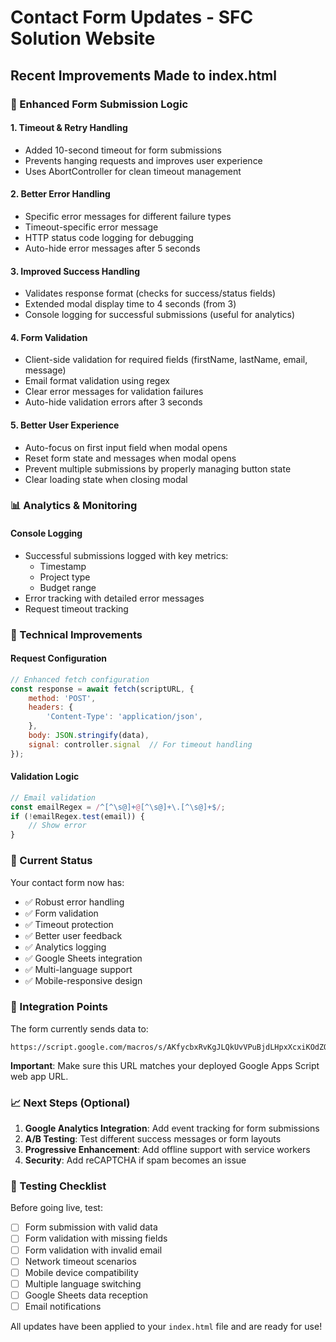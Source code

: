 # Contact Form Updates - SFC Solution Website

## Recent Improvements Made to index.html

### 🚀 Enhanced Form Submission Logic

#### 1. **Timeout & Retry Handling**
- Added 10-second timeout for form submissions
- Prevents hanging requests and improves user experience
- Uses AbortController for clean timeout management

#### 2. **Better Error Handling**
- Specific error messages for different failure types
- Timeout-specific error message
- HTTP status code logging for debugging
- Auto-hide error messages after 5 seconds

#### 3. **Improved Success Handling**
- Validates response format (checks for success/status fields)
- Extended modal display time to 4 seconds (from 3)
- Console logging for successful submissions (useful for analytics)

#### 4. **Form Validation**
- Client-side validation for required fields (firstName, lastName, email, message)
- Email format validation using regex
- Clear error messages for validation failures
- Auto-hide validation errors after 3 seconds

#### 5. **Better User Experience**
- Auto-focus on first input field when modal opens
- Reset form state and messages when modal opens
- Prevent multiple submissions by properly managing button state
- Clear loading state when closing modal

### 📊 Analytics & Monitoring

#### Console Logging
- Successful submissions logged with key metrics:
  - Timestamp
  - Project type
  - Budget range
- Error tracking with detailed error messages
- Request timeout tracking

### 🔧 Technical Improvements

#### Request Configuration
```javascript
// Enhanced fetch configuration
const response = await fetch(scriptURL, {
    method: 'POST',
    headers: {
        'Content-Type': 'application/json',
    },
    body: JSON.stringify(data),
    signal: controller.signal  // For timeout handling
});
```

#### Validation Logic
```javascript
// Email validation
const emailRegex = /^[^\s@]+@[^\s@]+\.[^\s@]+$/;
if (!emailRegex.test(email)) {
    // Show error
}
```

### 🎯 Current Status

Your contact form now has:
- ✅ Robust error handling
- ✅ Form validation
- ✅ Timeout protection
- ✅ Better user feedback
- ✅ Analytics logging
- ✅ Google Sheets integration
- ✅ Multi-language support
- ✅ Mobile-responsive design

### 🔗 Integration Points

The form currently sends data to:
```
https://script.google.com/macros/s/AKfycbxRvKgJLQkUvVPuBjdLHpxXcxiKOdZOgAWPJ6v_HqfQGBLGsH4VWtxQGHZ6ZRn6Z9rQ/exec
```

**Important**: Make sure this URL matches your deployed Google Apps Script web app URL.

### 📈 Next Steps (Optional)

1. **Google Analytics Integration**: Add event tracking for form submissions
2. **A/B Testing**: Test different success messages or form layouts
3. **Progressive Enhancement**: Add offline support with service workers
4. **Security**: Add reCAPTCHA if spam becomes an issue

### 🐛 Testing Checklist

Before going live, test:
- [ ] Form submission with valid data
- [ ] Form validation with missing fields
- [ ] Form validation with invalid email
- [ ] Network timeout scenarios
- [ ] Mobile device compatibility
- [ ] Multiple language switching
- [ ] Google Sheets data reception
- [ ] Email notifications

All updates have been applied to your `index.html` file and are ready for use!
